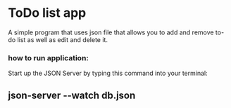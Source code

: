 ToDo list app
====================
A simple program that uses json file that allows you to add and remove to-do list as well as edit and delete it.

### how to run application:
Start up the JSON Server by typing this command into your terminal:
## json-server --watch db.json
